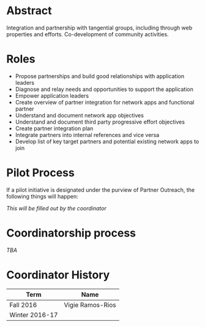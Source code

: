 # Abstract

Integration and partnership with tangential groups, including through web properties and efforts. Co-development of community activities.

# Roles

* Propose partnerships and build good relationships with application leaders
* Diagnose and relay needs and opportunities to support the application
* Empower application leaders
* Create overview of partner integration for network apps and functional partner
* Understand and document network app objectives
* Understand and document third party progressive effort objectives
* Create partner integration plan
* Integrate partners into internal references and vice versa
* Develop list of key target partners and potential existing network apps to join

# Pilot Process

If a pilot initiative is designated under the purview of Partner Outreach, the following things will happen:

_This will be filled out by the coordinator_

# Coordinatorship process

_TBA_

# Coordinator History

| Term | Name |
| --- | --- |
| Fall 2016 | Vigie Ramos-Rios |
| Winter 2016-17 |
